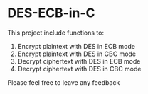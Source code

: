 # DES-ECB-in-C
This project include functions to:
1. Encrypt plaintext with DES in ECB mode
2. Encrypt plaintext with DES in CBC mode
3. Decrypt ciphertext with DES in ECB mode
4. Decrypt ciphertext with DES in CBC mode

Please feel free to leave any feedback
